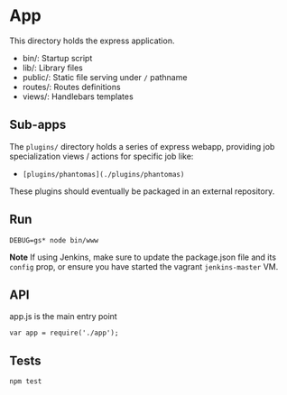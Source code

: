 
# App

This directory holds the express application.


- bin/: Startup script
- lib/: Library files
- public/: Static file serving under `/` pathname
- routes/: Routes definitions
- views/: Handlebars templates

## Sub-apps

The `plugins/` directory holds a series of express webapp, providing job
specialization views / actions for specific job like:

- `[plugins/phantomas](./plugins/phantomas)`

These plugins should eventually be packaged in an external repository.

## Run

    DEBUG=gs* node bin/www

**Note** If using Jenkins, make sure to update the package.json file and
its `config` prop, or ensure you have started the vagrant
`jenkins-master` VM.

## API

app.js is the main entry point


    var app = require('./app');

## Tests

    npm test
